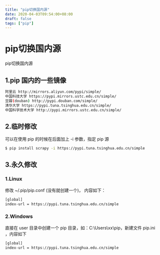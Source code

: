 ```yaml
---
title: "pip切换国内源"
date: 2020-04-03T09:54:00+08:00
draft: false
tags: ["pip"]
---
```

# pip切换国内源

pip切换国内源  

## 1.pip 国内的一些镜像  

```bash
阿里云 http://mirrors.aliyun.com/pypi/simple/  
中国科技大学 https://pypi.mirrors.ustc.edu.cn/simple/  
豆瓣(douban) http://pypi.douban.com/simple/  
清华大学 https://pypi.tuna.tsinghua.edu.cn/simple/  
中国科学技术大学 http://pypi.mirrors.ustc.edu.cn/simple/
```

## 2.临时修改  

可以在使用 pip 的时候在后面加上 -i 参数，指定 pip 源

```bash
$ pip install scrapy -i https://pypi.tuna.tsinghua.edu.cn/simple
```

## 3.永久修改  

### 1.Linux  

修改 ~/.pip/pip.conf (没有就创建一个)， 内容如下：

```bash
[global]
index-url = https://pypi.tuna.tsinghua.edu.cn/simple
```

### 2.Windows

直接在 user 目录中创建一个 pip 目录，如：C:\Users\xx\pip，新建文件 pip.ini ，内容如下

```bash
[global]
index-url = https://pypi.tuna.tsinghua.edu.cn/simple
```
